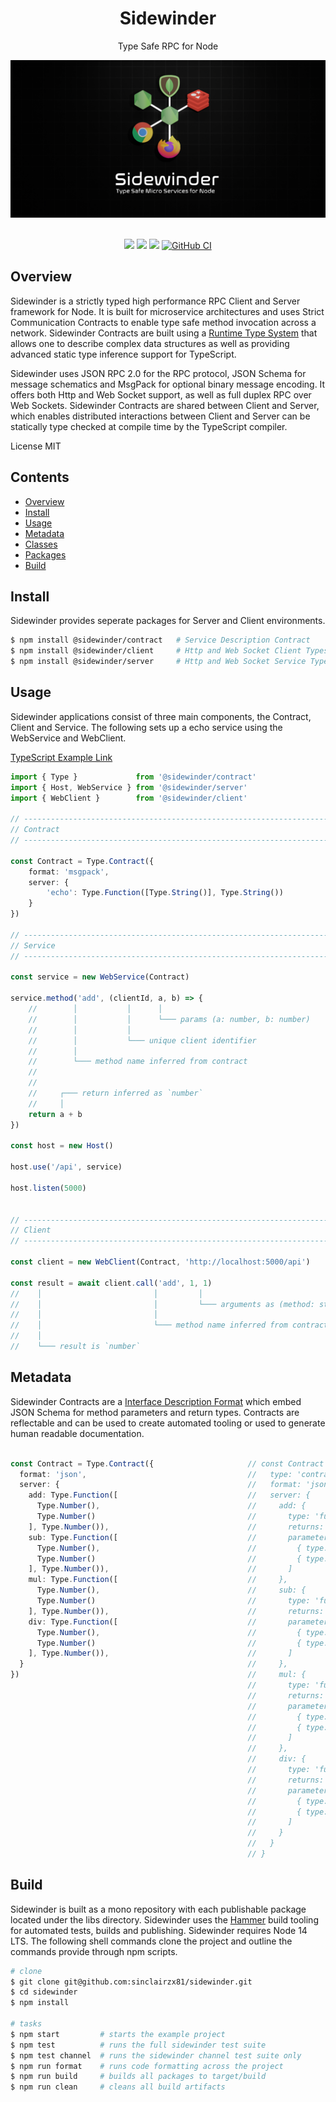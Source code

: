 <div align='center'>

<h1>Sidewinder</h1>

<p>Type Safe RPC for Node</p>

<img src='./build/assets/sidewinder.png' />

<br />
<br />

[<img src="https://img.shields.io/npm/v/@sidewinder/contract?label=%40sidewinder%2Fcontract">](https://www.npmjs.com/package/@sidewinder/contract)
[<img src="https://img.shields.io/npm/v/@sidewinder/client?label=%40sidewinder%2Fclient">](https://www.npmjs.com/package/@sidewinder/client) 
[<img src="https://img.shields.io/npm/v/@sidewinder/server?label=%40sidewinder%2Fserver">](https://www.npmjs.com/package/@sidewinder/server)
[![GitHub CI](https://github.com/sinclairzx81/sidewinder/workflows/GitHub%20CI/badge.svg)](https://github.com/sinclairzx81/sidewinder/actions)

</div>

## Overview

Sidewinder is a strictly typed high performance RPC Client and Server framework for Node. It is built for microservice architectures and uses Strict Communication Contracts to enable type safe method invocation across a network. Sidewinder Contracts are built using a [Runtime Type System](https://github.com/sinclairzx81/typebox) that allows one to describe complex data structures as well as providing advanced static type inference support for TypeScript.

Sidewinder uses JSON RPC 2.0 for the RPC protocol, JSON Schema for message schematics and MsgPack for optional binary message encoding. It offers both Http and Web Socket support, as well as full duplex RPC over Web Sockets. Sidewinder Contracts are shared between Client and Server, which enables distributed interactions between Client and Server can be statically type checked at compile time by the TypeScript compiler.

License MIT

## Contents

- [Overview](#Overview)
- [Install](#Install)
- [Usage](#Usage)
- [Metadata](#Metadata)
- [Classes](#Classes)
- [Packages](#Packages)
- [Build](#Build)

## Install

Sidewinder provides seperate packages for Server and Client environments.

```bash
$ npm install @sidewinder/contract   # Service Description Contract
$ npm install @sidewinder/client     # Http and Web Socket Client Types
$ npm install @sidewinder/server     # Http and Web Socket Service Types
```

## Usage

Sidewinder applications consist of three main components, the Contract, Client and Service. The following sets up a echo service using the WebService and WebClient.

[TypeScript Example Link](https://www.typescriptlang.org/play?#code/JYWwDg9gTgLgBAbzgFQJ5gKZwL5wGZQQhwDkAAgM7AAmGA7sAHa1QD0AxhIzFAIbswSAKFCRYiOAHUMAIwDKGKADdg7LLgJFSlGvSYtWFRUsXDR0eEmkyAwgBtgGbjnyFi5KrQbNFHB08EhIVZWOABaCMio6JjYuPiExPjg0JsuHn4YFPCk3Lz8gqigzkYKeDTuPgE4AF4UdAwAOgqMgQAKBCE4brgjZUUALkQuntGSXmpqEiG0TEaAMQBXRgFgLjaAbVmmgDlFkBlFNoBKABp6ub2Do+OAXXPtxqvDqBPjke7sIWx37ML-gGAsLZBTKVQYP5AqHQuLFLhlXrGcG1OCMehSWSglRqNotKowX59bFNEAYGAACwg1Da40mJHObXY-m4AElqOdeOcZMdagA+YajEKjUYAH2F4rFwpFHzgQvFcEl8u6ip6AGpInAwLw+CAKHA2rwhox9i8uUaTYp3oLQvKVbaZXKJUq1RrlsAAI6LLBMxzOXTcYB4RxQB02iWhpXqiJwUkUqmo3ikuBMPCKKAYaiuLQlVpZa2hiOjKNhODpmCLKCMZOMVNQdOZ3h6gAGxuuUCbhZ60tGZYrVd4cFVcBkcG+vyFMMnU+y9l9WQnU8XQLhpXgPoCKLRdAxtmZMFx6Xx5xI5JgMDAAxCjWvjRIvxKCPTFEWdngdV4dF4wDXe8a7F4dh2DSExTOcACM4HvI6CrOrBTpKtK0F2nBzrIS60bagA5vsAR6o2+qxpS1BDGUUBMJhHLmm2ZqohaUBQWGMEoShYrZF2zEocWMZkkRCZJimaYZlmxA5vibHKuJg4ak+L7wMAzati8TZAA)

```typescript
import { Type }             from '@sidewinder/contract'
import { Host, WebService } from '@sidewinder/server'
import { WebClient }        from '@sidewinder/client'

// ---------------------------------------------------------------------------
// Contract
// ---------------------------------------------------------------------------

const Contract = Type.Contract({
    format: 'msgpack',
    server: {
        'echo': Type.Function([Type.String()], Type.String())
    }
})

// ---------------------------------------------------------------------------
// Service
// ---------------------------------------------------------------------------

const service = new WebService(Contract)

service.method('add', (clientId, a, b) => {
    //        │           │      │
    //        │           │      └─── params (a: number, b: number)
    //        │           │
    //        │           └─── unique client identifier
    //        │
    //        └─── method name inferred from contract
    //
    //
    //     ┌─── return inferred as `number`
    //     │
    return a + b 
})

const host = new Host()

host.use('/api', service)

host.listen(5000)


// ---------------------------------------------------------------------------
// Client
// ---------------------------------------------------------------------------

const client = new WebClient(Contract, 'http://localhost:5000/api')

const result = await client.call('add', 1, 1)
//    │                         │         │
//    │                         │         └─── arguments as (method: string, a: number, b: number)
//    │                         │ 
//    │                         └─── method name inferred from contract
//    │
//    └─── result is `number`
```


## Metadata

Sidewinder Contracts are a [Interface Description Format](https://en.wikipedia.org/wiki/Interface_description_language) which embed JSON Schema for method parameters and return types. Contracts are reflectable and can be used to create automated tooling or used to generate human readable documentation.

```typescript

const Contract = Type.Contract({                     // const Contract = {
  format: 'json',                                    //   type: 'contract',
  server: {                                          //   format: 'json',
    add: Type.Function([                             //   server: {
      Type.Number(),                                 //     add: {
      Type.Number()                                  //       type: 'function',
    ], Type.Number()),                               //       returns: { type: 'number' },
    sub: Type.Function([                             //       parameters: [
      Type.Number(),                                 //         { type: 'number' },
      Type.Number()                                  //         { type: 'number' }                                                  
    ], Type.Number()),                               //       ]
    mul: Type.Function([                             //     },
      Type.Number(),                                 //     sub: {
      Type.Number()                                  //       type: 'function',
    ], Type.Number()),                               //       returns: { type: 'number' },
    div: Type.Function([                             //       parameters: [
      Type.Number(),                                 //         { type: 'number' },
      Type.Number()                                  //         { type: 'number' }
    ], Type.Number()),                               //       ]
  }                                                  //     },                                                                   
})                                                   //     mul: {
                                                     //       type: 'function',
                                                     //       returns: { type: 'number' },
                                                     //       parameters: [
                                                     //         { type: 'number' },
                                                     //         { type: 'number' }
                                                     //       ]
                                                     //     },
                                                     //     div: {
                                                     //       type: 'function',
                                                     //       returns: { type: 'number' },
                                                     //       parameters: [
                                                     //         { type: 'number' },
                                                     //         { type: 'number' }
                                                     //       ]
                                                     //     }
                                                     //   }
                                                     // }
```

## Build

Sidewinder is built as a mono repository with each publishable package located under the libs directory. Sidewinder uses the [Hammer](https://github.com/sinclairzx81/hammer) build tooling for automated tests, builds and publishing. Sidewinder requires Node 14 LTS. The following shell commands clone the project and outline the commands provide through npm scripts.

```bash
# clone
$ git clone git@github.com:sinclairzx81/sidewinder.git
$ cd sidewinder
$ npm install

# tasks
$ npm start         # starts the example project
$ npm test          # runs the full sidewinder test suite
$ npm test channel  # runs the sidewinder channel test suite only
$ npm run format    # runs code formatting across the project
$ npm run build     # builds all packages to target/build
$ npm run clean     # cleans all build artifacts
```